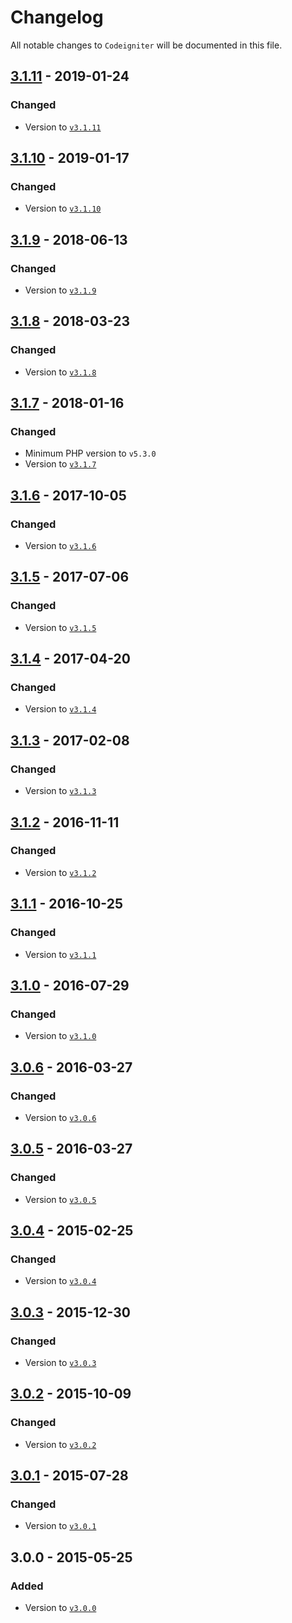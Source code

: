 # Changelog

All notable changes to `Codeigniter` will be documented in this file.

## [3.1.11](https://github.com/rougin/codeigniter/compare/v3.1.10...v3.1.11) - 2019-01-24

### Changed
- Version to [`v3.1.11`](https://www.codeigniter.com/user_guide/changelog.html#version-3-1-11)

## [3.1.10](https://github.com/rougin/codeigniter/compare/v3.1.9...v3.1.10) - 2019-01-17

### Changed
- Version to [`v3.1.10`](https://www.codeigniter.com/user_guide/changelog.html#version-3-1-10)

## [3.1.9](https://github.com/rougin/codeigniter/compare/v3.1.8...v3.1.9) - 2018-06-13

### Changed
- Version to [`v3.1.9`](https://www.codeigniter.com/user_guide/changelog.html#version-3-1-9)

## [3.1.8](https://github.com/rougin/codeigniter/compare/v3.1.7...v3.1.8) - 2018-03-23

### Changed
- Version to [`v3.1.8`](https://www.codeigniter.com/user_guide/changelog.html#version-3-1-8)

## [3.1.7](https://github.com/rougin/codeigniter/compare/v3.1.6...v3.1.7) - 2018-01-16

### Changed
- Minimum PHP version to `v5.3.0`
- Version to [`v3.1.7`](https://www.codeigniter.com/user_guide/changelog.html#version-3-1-7)

## [3.1.6](https://github.com/rougin/codeigniter/compare/v3.1.5...v3.1.6) - 2017-10-05

### Changed
- Version to [`v3.1.6`](https://www.codeigniter.com/user_guide/changelog.html#version-3-1-6)

## [3.1.5](https://github.com/rougin/codeigniter/compare/v3.1.4...v3.1.5) - 2017-07-06

### Changed
- Version to [`v3.1.5`](https://www.codeigniter.com/user_guide/changelog.html#version-3-1-5)

## [3.1.4](https://github.com/rougin/codeigniter/compare/v3.1.3...v3.1.4) - 2017-04-20

### Changed
- Version to [`v3.1.4`](https://www.codeigniter.com/user_guide/changelog.html#version-3-1-4)

## [3.1.3](https://github.com/rougin/codeigniter/compare/v3.1.2...v3.1.3) - 2017-02-08

### Changed
- Version to [`v3.1.3`](https://www.codeigniter.com/user_guide/changelog.html#version-3-1-3)

## [3.1.2](https://github.com/rougin/codeigniter/compare/v3.1.1...v3.1.2) - 2016-11-11

### Changed
- Version to [`v3.1.2`](https://www.codeigniter.com/user_guide/changelog.html#version-3-1-2)

## [3.1.1](https://github.com/rougin/codeigniter/compare/v3.1.0...v3.1.1) - 2016-10-25

### Changed
- Version to [`v3.1.1`](https://www.codeigniter.com/user_guide/changelog.html#version-3-1-1)

## [3.1.0](https://github.com/rougin/codeigniter/compare/v3.0.6...v3.1.0) - 2016-07-29

### Changed
- Version to [`v3.1.0`](https://www.codeigniter.com/user_guide/changelog.html#version-3-1-0)

## [3.0.6](https://github.com/rougin/codeigniter/compare/v3.0.5...v3.0.6) - 2016-03-27

### Changed
- Version to [`v3.0.6`](https://www.codeigniter.com/user_guide/changelog.html#version-3-0-6)

## [3.0.5](https://github.com/rougin/codeigniter/compare/v3.0.4...v3.0.5) - 2016-03-27

### Changed
- Version to [`v3.0.5`](https://www.codeigniter.com/user_guide/changelog.html#version-3-0-5)

## [3.0.4](https://github.com/rougin/codeigniter/compare/v3.0.3...v3.0.4) - 2015-02-25

### Changed
- Version to [`v3.0.4`](https://www.codeigniter.com/user_guide/changelog.html#version-3-0-4)

## [3.0.3](https://github.com/rougin/codeigniter/compare/v3.0.2...v3.0.3) - 2015-12-30

### Changed
- Version to [`v3.0.3`](https://www.codeigniter.com/user_guide/changelog.html#version-3-0-3)

## [3.0.2](https://github.com/rougin/codeigniter/compare/v3.0.1...v3.0.2) - 2015-10-09

### Changed
- Version to [`v3.0.2`](https://www.codeigniter.com/user_guide/changelog.html#version-3-0-2)

## [3.0.1](https://github.com/rougin/codeigniter/compare/v3.0.0...v3.0.1) - 2015-07-28

### Changed
- Version to [`v3.0.1`](https://www.codeigniter.com/user_guide/changelog.html#version-3-0-1)

## 3.0.0 - 2015-05-25

### Added
- Version to [`v3.0.0`](https://www.codeigniter.com/user_guide/changelog.html#version-3-0-0)